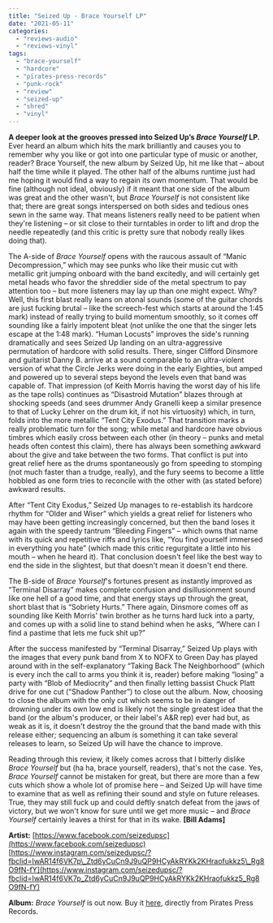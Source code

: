 ```yaml
---
title: "Seized Up - Brace Yourself LP"
date: "2021-05-11"
categories: 
  - "reviews-audio"
  - "reviews-vinyl"
tags: 
  - "brace-yourself"
  - "hardcore"
  - "pirates-press-records"
  - "punk-rock"
  - "review"
  - "seized-up"
  - "shred"
  - "vinyl"
---
```


**A deeper look at the grooves pressed into Seized Up’s _Brace Yourself_ LP.** Ever heard an album which hits the mark brilliantly and causes you to remember why you like or got into one particular type of music or another, reader? Brace Yourself, the new album by Seized Up, hit me like that – about half the time while it played. The other half of the albums runtime just had me hoping it would find a way to regain its own momentum. That would be fine (although not ideal, obviously) if it meant that one side of the album was great and the other wasn't, but _Brace Yourself_ is not consistent like that; there are great songs interspersed on both sides and tedious ones sewn in the same way. That means listeners really need to be patient when they're listening – or sit close to their turntables in order to lift and drop the needle repeatedly (and this critic is pretty sure that nobody really likes doing that).

The A-side of _Brace Yourself_ opens with the raucous assault of “Manic Decompression,” which may see punks who like their music cut with metallic grit jumping onboard with the band excitedly, and will certainly get metal heads who favor the shreddier side of the metal spectrum to pay attention too – but more listeners may lay up than one might expect. Why? Well, this first blast really leans on atonal sounds (some of the guitar chords are just fucking brutal – like the screech-fest which starts at around the 1:45 mark) instead of really trying to build momentum smoothly, so it comes off sounding like a fairly impotent bleat (not unlike the one that the singer lets escape at the 1:48 mark). “Human Locusts” improves the side's running dramatically and sees Seized Up landing on an ultra-aggressive permutation of hardcore with solid results. There, singer Clifford Dinsmore and guitarist Danny B. arrive at a sound comparable to an ultra-violent version of what the Circle Jerks were doing in the early Eighties, but amped and powered up to several steps beyond the levels even that band was capable of. That impression (of Keith Morris having the worst day of his life as the tape rolls) continues as “Disastroid Mutation” blazes through at shocking speeds (and sees drummer Andy Granelli keep a similar presence to that of Lucky Lehrer on the drum kit, if not his virtuosity) which, in turn, folds into the more metallic “Tent City Exodus.” That transition marks a really problematic turn for the song; while metal and hardcore have obvious timbres which easily cross between each other (in theory – punks and metal heads often contest this claim), there has always been something awkward about the give and take between the two forms. That conflict is put into great relief here as the drums spontaneously go from speeding to stomping (not much faster than a trudge, really), and the fury seems to become a little hobbled as one form tries to reconcile with the other with (as stated before) awkward results.

After “Tent City Exodus,” Seized Up manages to re-establish its hardcore rhythm for “Older and Wiser” which yields a great relief for listeners who may have been getting increasingly concerned, but then the band loses it again with the speedy tantrum “Bleeding Fingers” – which owns that name with its quick and repetitive riffs and lyrics like, “You find yourself immersed in everything you hate” (which made this critic regurgitate a little into his mouth – when he heard it). That conclusion doesn't feel like the best way to end the side in the slightest, but that doesn't mean it doesn't end there.

The B-side of _Brace Yourself_'s fortunes present as instantly improved as “Terminal Disarray” makes complete confusion and disillusionment sound like one hell of a good time, and that energy stays up through the great, short blast that is “Sobriety Hurts.” There again, Dinsmore comes off as sounding like Keith Morris' twin brother as he turns hard luck into a party, and comes up with a solid line to stand behind when he asks, “Where can I find a pastime that lets me fuck shit up?”

After the success manifested by “Terminal Disarray,” Seized Up plays with the images that every punk band from X to NOFX to Green Day has played around with in the self-explanatory “Taking Back The Neighborhood” (which is every inch the call to arms you think it is, reader) before making “losing” a party with “Blob of Mediocrity” and then finally letting bassist Chuck Platt drive for one cut (“Shadow Panther”) to close out the album. Now, choosing to close the album with the only cut which seems to be in danger of drowning under its own low end is likely not the single greatest idea that the band (or the album's producer, or their label's A&R rep) ever had but, as weak as it is, it doesn't destroy the the ground that the band made with this release either; sequencing an album is something it can take several releases to learn, so Seized Up will have the chance to improve.

Reading through this review, it likely comes across that I bitterly dislike _Brace Yourself_ but (ha ha, brace yourself, readers), that's not the case. Yes, _Brace Yourself_ cannot be mistaken for great, but there are more than a few cuts which show a whole lot of promise here – and Seized Up will have time to examine that as well as refining their sound and style on future releases. True, they may still fuck up and could deftly snatch defeat from the jaws of victory, but we won't know for sure until we get more music – and _Brace Yourself_ certainly leaves a thirst for that in its wake. **\[Bill Adams\]**

**Artist:** [https://www.facebook.com/seizedupsc](https://www.facebook.com/seizedupsc) [https://www.instagram.com/seizedupsc/?fbclid=IwAR14f6VK7p\_Ztd6yCuCn9J9uQP9HCyAkRYKk2KHraofukkz5\_Rg8O9fN-fY](https://www.instagram.com/seizedupsc/?fbclid=IwAR14f6VK7p_Ztd6yCuCn9J9uQP9HCyAkRYKk2KHraofukkz5_Rg8O9fN-fY)

**Album:** _Brace Yourself_ is out now. Buy it [here](https://shop.piratespressrecords.com/products/seized-up-brace-yourself-lp), directly from Pirates Press Records.
